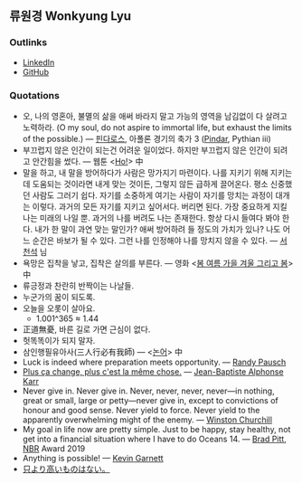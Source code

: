 ## 류원경 Wonkyung Lyu

### Outlinks
- [LinkedIn](https://www.linkedin.com/in/lyuggang/)
- [GitHub](https://github.com/LyuGGang)

### Quotations
- 오, 나의 영혼아, 불멸의 삶을 애써 바라지 말고 가능의 영역을 남김없이 다 살려고 노력하라. (O my soul, do not aspire to immortal life, but exhaust the limits of the possible.) — [핀다로스](http://ko.wikipedia.org/wiki/%ED%95%80%EB%8B%A4%EB%A1%9C%EC%8A%A4), 아폴론 경기의 축가 3 ([Pindar](http://en.wikipedia.org/wiki/Pindar), Pythian iii)
- 부끄럽지 않은 인간이 되는건 어려운 일이었다. 하지만 부끄럽지 않은 인간이 되려고 안간힘을 썼다. — 웹툰 <[Ho!](https://ko.wikipedia.org/wiki/Ho!)> 中
- 말을 하고, 내 말을 방어하다가 사람은 망가지기 마련이다. 나를 지키기 위해 지키는데 도움되는 것이라면 내게 맞는 것이든, 그렇지 않든 급하게 끌어온다. 평소 신중했던 사람도 그러기 쉽다. 자기를 소중하게 여기는 사람이 자기를 망치는 과정이 대개는 이렇다. 과거의 모든 자기를 지키고 싶어서다. 버리면 된다. 가장 중요하게 지킬 나는 미래의 나일 뿐. 과거의 나를 버려도 나는 존재한다. 항상 다시 들여다 봐야 한다. 내가 한 말이 과연 맞는 말인가? 애써 방어하려 들 정도의 가치가 있나? 나도 어느 순간은 바보가 될 수 있다. 그런 나를 인정해야 나를 망치지 않을 수 있다. — [서천석](https://www.facebook.com/seoulmind) 님
- 욕망은 집착을 낳고, 집착은 살의를 부른다. — 영화 <[봄 여름 가을 겨울 그리고 봄](https://ko.wikipedia.org/wiki/%EB%B4%84_%EC%97%AC%EB%A6%84_%EA%B0%80%EC%9D%84_%EA%B2%A8%EC%9A%B8_%EA%B7%B8%EB%A6%AC%EA%B3%A0_%EB%B4%84)> 中
- 류긍정과 찬란히 반짝이는 나날들.
- 누군가의 꿈이 되도록.
- 오늘을 오롯이 살아요.
  - 1.001^365 ≈ 1.44
- 正道無憂, 바른 길로 가면 근심이 없다.
- 헛똑똑이가 되지 말자.
- 삼인행필유아사(三人行必有我師) — <[논어](https://ko.wikipedia.org/wiki/%EB%85%BC%EC%96%B4)> 中
- Luck is indeed where preparation meets opportunity. — [Randy Pausch](https://en.wikipedia.org/wiki/Randy_Pausch)
- [Plus ça change, plus c'est la même chose.](https://en.wiktionary.org/wiki/plus_%C3%A7a_change,_plus_c%27est_la_m%C3%AAme_chose) — [Jean-Baptiste Alphonse Karr](https://en.wikipedia.org/wiki/Jean-Baptiste_Alphonse_Karr)
- Never give in. Never give in. Never, never, never, never—in nothing, great or small, large or petty—never give in, except to convictions of honour and good sense. Never yield to force. Never yield to the apparently overwhelming might of the enemy. — [Winston Churchill](https://en.wikipedia.org/wiki/Winston_Churchill)
- My goal in life now are pretty simple. Just to be happy, stay healthy, not get into a financial situation where I have to do Oceans 14. — [Brad Pitt](https://en.wikipedia.org/wiki/Brad_Pitt), [NBR](https://en.wikipedia.org/wiki/National_Board_of_Review) Award 2019
- Anything is possible! — [Kevin Garnett](https://en.wikipedia.org/wiki/Kevin_Garnett) 
- [只より高いものはない。](https://ja.wiktionary.org/wiki/%E5%8F%AA%E3%82%88%E3%82%8A%E9%AB%98%E3%81%84%E3%82%82%E3%81%AE%E3%81%AF%E3%81%AA%E3%81%84)
